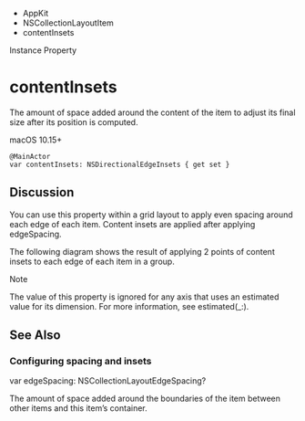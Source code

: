 

- AppKit
- NSCollectionLayoutItem
-  contentInsets 

Instance Property

# contentInsets

The amount of space added around the content of the item to adjust its final size after its position is computed.

macOS 10.15+

``` source
@MainActor
var contentInsets: NSDirectionalEdgeInsets { get set }
```

## Discussion

You can use this property within a grid layout to apply even spacing around each edge of each item. Content insets are applied after applying edgeSpacing.

The following diagram shows the result of applying 2 points of content insets to each edge of each item in a group.

Note

The value of this property is ignored for any axis that uses an estimated value for its dimension. For more information, see estimated(_:).

## See Also

### Configuring spacing and insets

var edgeSpacing: NSCollectionLayoutEdgeSpacing?

The amount of space added around the boundaries of the item between other items and this item’s container.

